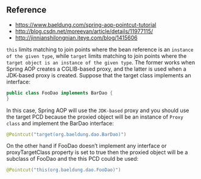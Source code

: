 
## Reference
- <https://www.baeldung.com/spring-aop-pointcut-tutorial>
- <http://blog.csdn.net/moreevan/article/details/11977115/>
- <http://jinnianshilongnian.iteye.com/blog/1415606>

`this` limits matching to join points where the bean reference is an `instance of the given type`, while `target` limits matching to join points where the `target object is an instance of the given type`. The former works when Spring AOP creates a CGLIB-based proxy, and the latter is used when a JDK-based proxy is created. Suppose that the target class implements an interface:

```java
public class FooDao implements BarDao {
}
```

In this case, Spring AOP will use the `JDK-based` proxy and you should use the target PCD because the proxied object will be an instance of `Proxy class` and implement the BarDao interface:

```java
@Pointcut("target(org.baeldung.dao.BarDao)")
```

On the other hand if FooDao doesn’t implement any interface or proxyTargetClass property is set to true then the proxied object will be a subclass of FooDao and the this PCD could be used:

````java
@Pointcut("this(org.baeldung.dao.FooDao)")
````
